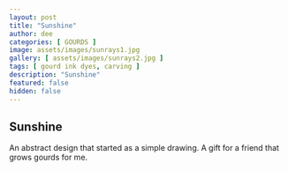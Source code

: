 ```yaml
---
layout: post
title: "Sunshine"
author: dee
categories: [ GOURDS ]
image: assets/images/sunrays1.jpg
gallery: [ assets/images/sunrays2.jpg ]
tags: [ gourd ink dyes, carving ]
description: "Sunshine"
featured: false
hidden: false
---
```


## Sunshine

An abstract design that started as a simple drawing.  A gift for a friend that grows gourds for me.
